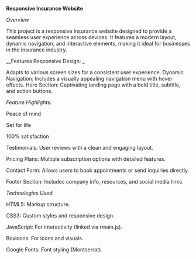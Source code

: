 **Responsive Insurance Website**

_Overview_

This project is a responsive insurance website designed to provide a seamless user experience across devices. It features a modern layout, dynamic navigation, and interactive elements, making it ideal for businesses in the insurance industry.

__Features Responsive Design: _

Adapts to various screen sizes for a consistent user experience.
Dynamic Navigation: Includes a visually appealing navigation menu with hover effects.
Hero Section: Captivating landing page with a bold title, subtitle, and action buttons.

_Feature Highlights:_

Peace of mind

Set for life

100% satisfaction

Testimonials: User reviews with a clean and engaging layout.

Pricing Plans: Multiple subscription options with detailed features.

Contact Form: Allows users to book appointments or send inquiries directly.

Footer Section: Includes company info, resources, and social media links.

_Technologies Used_

HTML5: Markup structure.

CSS3: Custom styles and responsive design.

JavaScript: For interactivity (linked via rmain.js).

Boxicons: For icons and visuals.

Google Fonts: Font styling (Montserrat).
